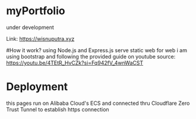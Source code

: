 # myPortfolio
under development

Link: https://wisnuputra.xyz

#How it work?
using Node.js and Express.js serve static web
for web i am using bootstrap and following the provided guide on youtube
source: https://youtu.be/4TEtR_HvCZk?si=Fq942fV_4wnWaCST

# Deployment
this pages run on Alibaba Cloud's ECS and connected thru Cloudflare Zero Trust Tunnel to establish https connection
